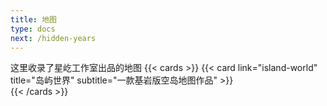 ```yaml
---
title: 地图
type: docs
next: /hidden-years
---
```

这里收录了星屹工作室出品的地图
{{< cards >}}
  {{< card link="island-world" title="岛屿世界" subtitle="一款基岩版空岛地图作品" >}}  
{{< /cards >}}